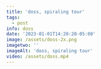 ```yaml
---
title: 'doss, spiraling tour'
tags:
  - post
info: doss
date: '2023-01-01T14:20:20-05:00'
image: /assets/doss-2x.png
imagetwo: ''
imageAlt: 'doss, spiraling tour'
video: /assets/doss.mp4
---
```



